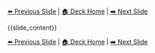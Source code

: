 <!-- Navigation Header -->
[⬅️ Previous Slide](slide{{prev_num}}_simplified.md) | [🏠 Deck Home](../README.md) | [➡️ Next Slide](slide{{next_num}}_simplified.md)

<!-- Slide Content -->
{{slide_content}}

<!-- Navigation Footer -->
[⬅️ Previous Slide](slide{{prev_num}}_simplified.md) | [🏠 Deck Home](../README.md) | [➡️ Next Slide](slide{{next_num}}_simplified.md)